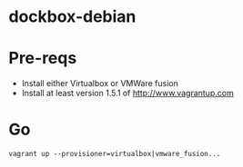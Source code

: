dockbox-debian
==============

Pre-reqs
========

- Install either Virtualbox or VMWare fusion
- Install at least version 1.5.1 of http://www.vagrantup.com


Go
==
	vagrant up --provisioner=virtualbox|vmware_fusion...
